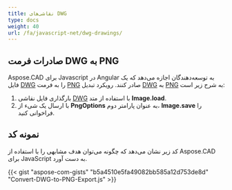 ```yaml
---
title: نقاشی‌های DWG
type: docs
weight: 40
url: /fa/javascript-net/dwg-drawings/
---
```


## **صادرات فرمت DWG به PNG**

Aspose.CAD برای Javascript در Angular به توسعه‌دهندگان اجازه می‌دهد که یک فایل [DWG](https://docs.fileformat.com/cad/dwg/) را به فرمت [PNG](https://docs.fileformat.com/image/png/) صادر کنند.
رویکرد تبدیل [DWG](https://docs.fileformat.com/cad/dwg/) به [PNG](https://docs.fileformat.com/image/png/) به شرح زیر است:

1. بارگذاری فایل نقاشی [DWG](https://docs.fileformat.com/cad/dwg/) با استفاده از متد **Image.load**.
1. با ارسال یک شیء از **PngOptions** به عنوان پارامتر دوم، **Image.save** را فراخوانی کنید.

## نمونه کد

کد زیر نشان می‌دهد که چگونه می‌توان هدف مشابهی را با استفاده از Aspose.CAD برای JavaScript به دست آورد.

{{< gist "aspose-com-gists" "b5a4510e5fa49082bb585a12d753de8d" "Convert-DWG-to-PNG-Export.js" >}}
